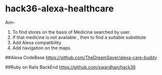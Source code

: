 # hack36-alexa-healthcare
Aim-
1. To find stores on the basis of Medicine searched by user.
2. If that medicine is not available , then to find a suitable substitute
3. Add Alexa compatibility
4. Add navigation on the maps


##Alexa CodeBase
https://github.com/TheDreamSaver/alexa-care-buddy

##Ruby on Rails BackEnd
https://github.com/swardhan/hack36
